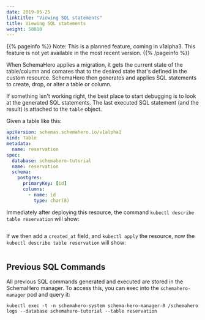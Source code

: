 ```yaml
---
date: 2019-05-25
linktitle: "Viewing SQL statements"
title: Viewing SQL statements
weight: 50010
---
```


{{% pageinfo %}}
Note: This is a planned feature, coming in v1alpha3. This feature is not yet available in the most recent version.
{{% /pageinfo %}}

When SchemaHero applies a migration, it gets the current state of the table/column and comares that to the desired state that's defined in the custom resource. SchemaHero then generates and applies SQL statements to create, drop, or alter a table or column.

If something isn't working right, the best place to start debugging is to look at the generated SQL statements. The last executed SQL statement (and the result) is attached to the `table` object.

Given a table like this:

```yaml
apiVersion: schemas.schemahero.io/v1alpha1
kind: Table
metadata:
  name: reservation
spec:
  database: schemahero-tutorial
  name: reservation
  schema:
    postgres:
      primaryKey: [id]
      columns:
        - name: id
          type: char(8)
```

Immediately after deploying this resource, the command `kubectl describe table reservation` will show:

```

```


If we then add a `created_at` field, and `kubectl apply` the resource, now the `kubectl describe table reservation` will show:

```

```

## Previous SQL Commands

All previous SQL commands generated and executed are stored in the SchemaHero manager. To access this, you can exec into the `schemahero-manager` pod and query it:

```
kubectl exec -t -n schemahero-system schema-hero-manager-0 /schemahero logs --database schemahero-tutorial --table reservation
```
